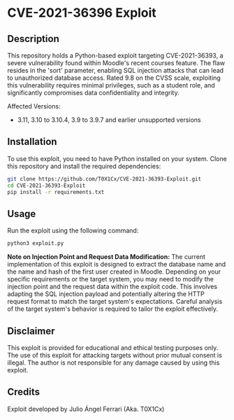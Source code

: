 
# CVE-2021-36396 Exploit

## Description
This repository holds a Python-based exploit targeting CVE-2021-36393, a severe vulnerability found within Moodle's recent courses feature. The flaw resides in the 'sort' parameter, enabling SQL injection attacks that can lead to unauthorized database access. Rated 9.8 on the CVSS scale, exploiting this vulnerability requires minimal privileges, such as a student role, and significantly compromises data confidentiality and integrity.

Affected Versions:
 - 3.11, 3.10 to 3.10.4, 3.9 to 3.9.7 and earlier unsupported versions

## Installation
To use this exploit, you need to have Python installed on your system. Clone this repository and install the required dependencies:

```bash
git clone https://github.com/T0X1Cx/CVE-2021-36393-Exploit.git
cd CVE-2021-36393-Exploit
pip install -r requirements.txt
```

## Usage
Run the exploit using the following command:

```bash
python3 exploit.py
```

**Note on Injection Point and Request Data Modification:**
The current implementation of this exploit is designed to extract the database name and the name and hash of the first user created in Moodle. Depending on your specific requirements or the target system, you may need to modify the injection point and the request data within the exploit code. This involves adapting the SQL injection payload and potentially altering the HTTP request format to match the target system's expectations. Careful analysis of the target system's behavior is required to tailor the exploit effectively.

## Disclaimer
This exploit is provided for educational and ethical testing purposes only. The use of this exploit for attacking targets without prior mutual consent is illegal. The author is not responsible for any damage caused by using this exploit.

## Credits
Exploit developed by Julio Ángel Ferrari (Aka. T0X1Cx)
